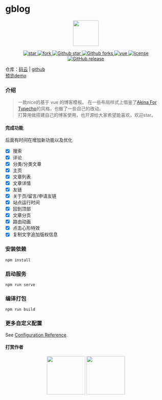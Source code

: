 # gblog
<p align="center">
  <img width="80" src="http://cdn.fengziy.cn/gblog/logo.svg"/>
</p>
<p align="center">
  <a href="https://gitee.com/fengziy/Gblog">
    <img src="https://gitee.com/fengziy/Gblog/badge/star.svg?theme=white" alt="star"/>
    <img src="https://gitee.com/fengziy/Gblog/badge/fork.svg" alt="fork"/>
  </a>
  <a href="https://github.com/fengziye/Gblog">
      <img src="https://img.shields.io/github/stars/fengziye/Gblog.svg" alt="Github star"/>
      <img src="https://img.shields.io/github/forks/fengziye/Gblog.svg" alt="Github forks"/>
  </a>
  <a href="https://github.com/vuejs/vue">
    <img src="https://img.shields.io/badge/vue-2.6.11-brightgreen.svg" alt="vue"/>
  </a>
  <a href="https://github.com/fengziye/Gblog/blob/master/license">
    <img src="https://img.shields.io/github/license/mashape/apistatus.svg" alt="license"/>
  </a>
  <a href="https://github.com/fengziye/Gblog/releases">
      <img src="https://img.shields.io/github/release/fengziye/Gblog.svg" alt="GitHub release">
  </a>
</p>

仓库：[码云](https://gitee.com/fengziy/Gblog) | [github](https://github.com/fengziye/Gblog)  
[预览demo](http://static.fengziy.cn/Gblog/)
### 介绍
>
> 一款nice的基于 vue 的博客模板。
> 在一些布局样式上借鉴了[Akina For Typecho](https://zhebk.cn/Web/Akina.html)的风格，也做了一些自己的改动。  
> 打算用做搭建自己的博客使用，也开源给大家希望能喜欢，欢迎star。
>
#### 完成功能
后面有时间在增加新功能以及优化
- [x] 搜索
- [x] 评论
- [x] 分类/分类文章
- [x] 主页
- [x] 文章列表
- [x] 文章详情
- [x] 友链
- [x] 关于页/留言/申请友链
- [x] 站点运行时间
- [x] 回到顶部
- [x] 文章分页
- [x] 路由动画
- [x] 点击心形特效
- [x] 复制文字追加版权信息

### 安装依赖
```
npm install
```

### 启动服务
```
npm run serve
```

### 编译打包
```
npm run build
```

### 更多自定义配置
See [Configuration Reference](https://cli.vuejs.org/config/).


#### 打赏作者

<p align="center" id="donate">
  <img width="120" src="http://cdn.fengziy.cn/gblog/ali_pay.jpg">
  <img width="120" src="http://cdn.fengziy.cn/gblog/wexin_pay.png">
</p>
